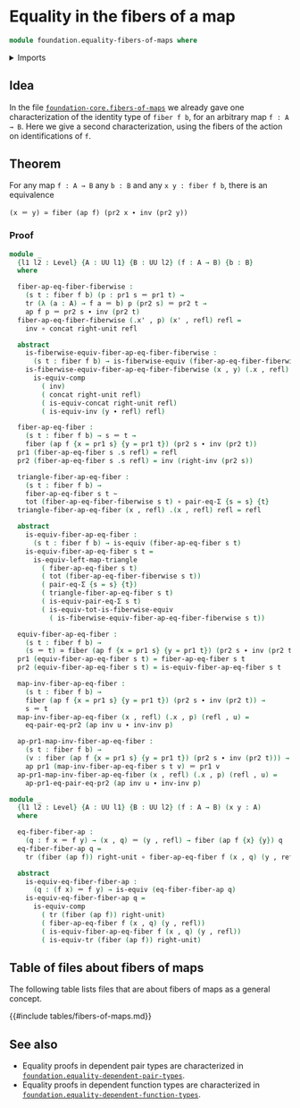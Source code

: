 # Equality in the fibers of a map

```agda
module foundation.equality-fibers-of-maps where
```

<details><summary>Imports</summary>

```agda
open import foundation.action-on-identifications-functions
open import foundation.dependent-pair-types
open import foundation.identity-types
open import foundation.transport-along-identifications
open import foundation.universe-levels

open import foundation-core.equality-dependent-pair-types
open import foundation-core.equivalences
open import foundation-core.families-of-equivalences
open import foundation-core.fibers-of-maps
open import foundation-core.function-types
open import foundation-core.functoriality-dependent-pair-types
open import foundation-core.homotopies
```

</details>

## Idea

In the file
[`foundation-core.fibers-of-maps`](foundation-core.fibers-of-maps.md) we already
gave one characterization of the identity type of `fiber f b`, for an arbitrary
map `f : A → B`. Here we give a second characterization, using the fibers of the
action on identifications of `f`.

## Theorem

For any map `f : A → B` any `b : B` and any `x y : fiber f b`, there is an
equivalence

```text
(x ＝ y) ≃ fiber (ap f) (pr2 x ∙ inv (pr2 y))
```

### Proof

```agda
module _
  {l1 l2 : Level} {A : UU l1} {B : UU l2} (f : A → B) {b : B}
  where

  fiber-ap-eq-fiber-fiberwise :
    (s t : fiber f b) (p : pr1 s ＝ pr1 t) →
    tr (λ (a : A) → f a ＝ b) p (pr2 s) ＝ pr2 t →
    ap f p ＝ pr2 s ∙ inv (pr2 t)
  fiber-ap-eq-fiber-fiberwise (.x' , p) (x' , refl) refl =
    inv ∘ concat right-unit refl

  abstract
    is-fiberwise-equiv-fiber-ap-eq-fiber-fiberwise :
      (s t : fiber f b) → is-fiberwise-equiv (fiber-ap-eq-fiber-fiberwise s t)
    is-fiberwise-equiv-fiber-ap-eq-fiber-fiberwise (x , y) (.x , refl) refl =
      is-equiv-comp
        ( inv)
        ( concat right-unit refl)
        ( is-equiv-concat right-unit refl)
        ( is-equiv-inv (y ∙ refl) refl)

  fiber-ap-eq-fiber :
    (s t : fiber f b) → s ＝ t →
    fiber (ap f {x = pr1 s} {y = pr1 t}) (pr2 s ∙ inv (pr2 t))
  pr1 (fiber-ap-eq-fiber s .s refl) = refl
  pr2 (fiber-ap-eq-fiber s .s refl) = inv (right-inv (pr2 s))

  triangle-fiber-ap-eq-fiber :
    (s t : fiber f b) →
    fiber-ap-eq-fiber s t ~
    tot (fiber-ap-eq-fiber-fiberwise s t) ∘ pair-eq-Σ {s = s} {t}
  triangle-fiber-ap-eq-fiber (x , refl) .(x , refl) refl = refl

  abstract
    is-equiv-fiber-ap-eq-fiber :
      (s t : fiber f b) → is-equiv (fiber-ap-eq-fiber s t)
    is-equiv-fiber-ap-eq-fiber s t =
      is-equiv-left-map-triangle
        ( fiber-ap-eq-fiber s t)
        ( tot (fiber-ap-eq-fiber-fiberwise s t))
        ( pair-eq-Σ {s = s} {t})
        ( triangle-fiber-ap-eq-fiber s t)
        ( is-equiv-pair-eq-Σ s t)
        ( is-equiv-tot-is-fiberwise-equiv
          ( is-fiberwise-equiv-fiber-ap-eq-fiber-fiberwise s t))

  equiv-fiber-ap-eq-fiber :
    (s t : fiber f b) →
    (s ＝ t) ≃ fiber (ap f {x = pr1 s} {y = pr1 t}) (pr2 s ∙ inv (pr2 t))
  pr1 (equiv-fiber-ap-eq-fiber s t) = fiber-ap-eq-fiber s t
  pr2 (equiv-fiber-ap-eq-fiber s t) = is-equiv-fiber-ap-eq-fiber s t

  map-inv-fiber-ap-eq-fiber :
    (s t : fiber f b) →
    fiber (ap f {x = pr1 s} {y = pr1 t}) (pr2 s ∙ inv (pr2 t)) →
    s ＝ t
  map-inv-fiber-ap-eq-fiber (x , refl) (.x , p) (refl , u) =
    eq-pair-eq-pr2 (ap inv u ∙ inv-inv p)

  ap-pr1-map-inv-fiber-ap-eq-fiber :
    (s t : fiber f b) →
    (v : fiber (ap f {x = pr1 s} {y = pr1 t}) (pr2 s ∙ inv (pr2 t))) →
    ap pr1 (map-inv-fiber-ap-eq-fiber s t v) ＝ pr1 v
  ap-pr1-map-inv-fiber-ap-eq-fiber (x , refl) (.x , p) (refl , u) =
    ap-pr1-eq-pair-eq-pr2 (ap inv u ∙ inv-inv p)

module _
  {l1 l2 : Level} {A : UU l1} {B : UU l2} (f : A → B) (x y : A)
  where

  eq-fiber-fiber-ap :
    (q : f x ＝ f y) → (x , q) ＝ (y , refl) → fiber (ap f {x} {y}) q
  eq-fiber-fiber-ap q =
    tr (fiber (ap f)) right-unit ∘ fiber-ap-eq-fiber f (x , q) (y , refl)

  abstract
    is-equiv-eq-fiber-fiber-ap :
      (q : (f x) ＝ f y) → is-equiv (eq-fiber-fiber-ap q)
    is-equiv-eq-fiber-fiber-ap q =
      is-equiv-comp
        ( tr (fiber (ap f)) right-unit)
        ( fiber-ap-eq-fiber f (x , q) (y , refl))
        ( is-equiv-fiber-ap-eq-fiber f (x , q) (y , refl))
        ( is-equiv-tr (fiber (ap f)) right-unit)
```

## Table of files about fibers of maps

The following table lists files that are about fibers of maps as a general
concept.

{{#include tables/fibers-of-maps.md}}

## See also

- Equality proofs in dependent pair types are characterized in
  [`foundation.equality-dependent-pair-types`](foundation.equality-dependent-pair-types.md).
- Equality proofs in dependent function types are characterized in
  [`foundation.equality-dependent-function-types`](foundation.equality-dependent-function-types.md).
